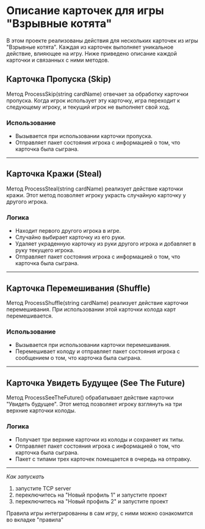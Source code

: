 # Описание карточек для игры "Взрывные котята"

В этом проекте реализованы действия для нескольких карточек из игры "Взрывные котята". Каждая из карточек выполняет уникальное действие, влияющее на игру. Ниже приведено описание каждой карточки и связанных с ними методов.

## Карточка Пропуска (Skip)
Метод ProcessSkip(string cardName) отвечает за обработку карточки пропуска. Когда игрок использует эту карточку, игра переходит к следующему игроку, и текущий игрок не выполняет свой ход.

### Использование
- Вызывается при использовании карточки пропуска.
- Отправляет пакет состояния игрока с информацией о том, что карточка была сыграна.

---

## Карточка Кражи (Steal)
Метод ProcessSteal(string cardName) реализует действие карточки кражи. Этот метод позволяет игроку украсть случайную карточку у другого игрока.

### Логика
- Находит первого другого игрока в игре.
- Случайно выбирает карточку из его руки.
- Удаляет украденную карточку из руки другого игрока и добавляет в руку текущего игрока.
- Отправляет пакет состояния игрока с информацией о том, что карточка была сыграна.

---

## Карточка Перемешивания (Shuffle)
Метод ProcessShuffle(string cardName) реализует действие карточки перемешивания. При использовании этой карточки колода карт перемешивается.

### Использование
- Вызывается при использовании карточки перемешивания.
- Перемешивает колоду и отправляет пакет состояния игрока с сообщением о том, что карточка была сыграна.

---

## Карточка Увидеть Будущее (See The Future)
Метод ProcessSeeTheFuture() обрабатывает действие карточки "Увидеть будущее". Этот метод позволяет игроку взглянуть на три верхние карточки колоды.

### Логика
- Получает три верхние карточки из колоды и сохраняет их типы.
- Отправляет пакет состояния игрока с информацией о том, что карточка была сыграна.
- Пакет с типами трех карточек помещается в очередь на отправку.

---

*Как запускать*
1) запустите TCP server
2) переключитесь на "Новый профиль 1" и запустите проект
3) переключитесь на "Новый профиль 2" и запустите проект

Правила игры интегрированны в сам игру, с ними можно ознакомится во вкладке "правила"


